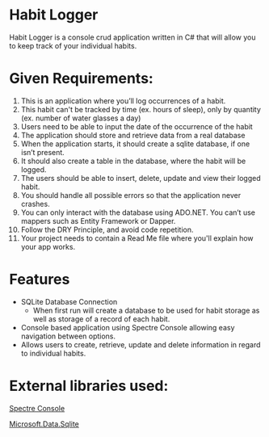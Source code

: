 # Habit Logger

Habit Logger is a console crud application written in C# that will allow you to keep track of your individual habits.

# Given Requirements:
1. This is an application where you’ll log occurrences of a habit.
2. This habit can't be tracked by time (ex. hours of sleep), only by quantity (ex. number of water glasses a day)
3. Users need to be able to input the date of the occurrence of the habit
4. The application should store and retrieve data from a real database
5. When the application starts, it should create a sqlite database, if one isn’t present.
6. It should also create a table in the database, where the habit will be logged.
7. The users should be able to insert, delete, update and view their logged habit.
8. You should handle all possible errors so that the application never crashes.
9. You can only interact with the database using ADO.NET. You can’t use mappers such as Entity Framework or Dapper.
10. Follow the DRY Principle, and avoid code repetition.
11. Your project needs to contain a Read Me file where you'll explain how your app works.

# Features
- SQLite Database Connection
   - When first run will create a database to be used for habit storage as well as storage of a record of each habit.
- Console based application using Spectre Console allowing easy navigation between options.
- Allows users to create, retrieve, update and delete information in regard to individual habits.

# External libraries used:
[Spectre Console](https://github.com/spectreconsole/spectre.console)

[Microsoft.Data.Sqlite](https://learn.microsoft.com/en-us/dotnet/standard/data/sqlite/?tabs=net-cli)
   

